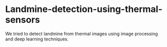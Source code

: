 # Landmine-detection-using-thermal-sensors
We tried to detect landmine from thermal images using image processing and deep learning techniques.
